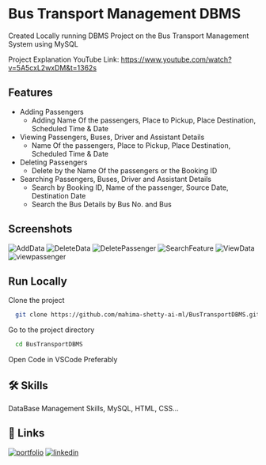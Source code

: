 
# Bus Transport Management DBMS

Created Locally running DBMS Project on the Bus Transport Management System using MySQL

Project Explanation
YouTube Link: https://www.youtube.com/watch?v=5A5cxL2wxDM&t=1362s

## Features

* Adding Passengers
  - Adding Name Of the passengers, Place to Pickup, Place Destination, Scheduled Time & Date
* Viewing Passengers, Buses, Driver and Assistant Details
  - Name Of the passengers, Place to Pickup, Place Destination, Scheduled Time & Date
* Deleting Passengers
  - Delete by the Name Of the passengers or the Booking ID
* Searching Passengers, Buses, Driver and Assistant Details
  - Search by Booking ID, Name of the passenger, Source Date, Destination Date
  - Search the Bus Details by Bus No. and Bus
                              



## Screenshots


![AddData](https://user-images.githubusercontent.com/41589522/128607700-eaa26294-1552-43ab-a19b-cdfdc9ce6531.JPG)
![DeleteData](https://user-images.githubusercontent.com/41589522/128607756-fb547216-d66a-4135-8fcc-f05c9432a087.JPG)
![DeletePassenger](https://user-images.githubusercontent.com/41589522/128607758-e58779c5-20df-40e3-9f24-2a3d4aff44b6.JPG)
![SearchFeature](https://user-images.githubusercontent.com/41589522/128607759-21bd62a7-2d80-4c0f-8e3f-54cf31f23deb.JPG)
![ViewData](https://user-images.githubusercontent.com/41589522/128607760-3dd42d0f-67ea-4221-bd4b-90790e19c955.JPG)
![viewpassenger](https://user-images.githubusercontent.com/41589522/128607761-35838ea4-2c8d-4b93-a2f0-0c33bdd55851.JPG)

  
## Run Locally

Clone the project
```bash
  git clone https://github.com/mahima-shetty-ai-ml/BusTransportDBMS.git
```

Go to the project directory

```bash
  cd BusTransportDBMS
```

Open Code in VSCode Preferably 

  
## 🛠 Skills
DataBase Management Skills, MySQL, HTML, CSS...

  
## 🔗 Links
[![portfolio](https://img.shields.io/badge/my_portfolio-000?style=for-the-badge&logo=ko-fi&logoColor=white)](https://github.com/mahima-shetty-ai-ml/)
[![linkedin](https://img.shields.io/badge/linkedin-0A66C2?style=for-the-badge&logo=linkedin&logoColor=white)](https://www.linkedin.com/mahima-shetty/)


  
